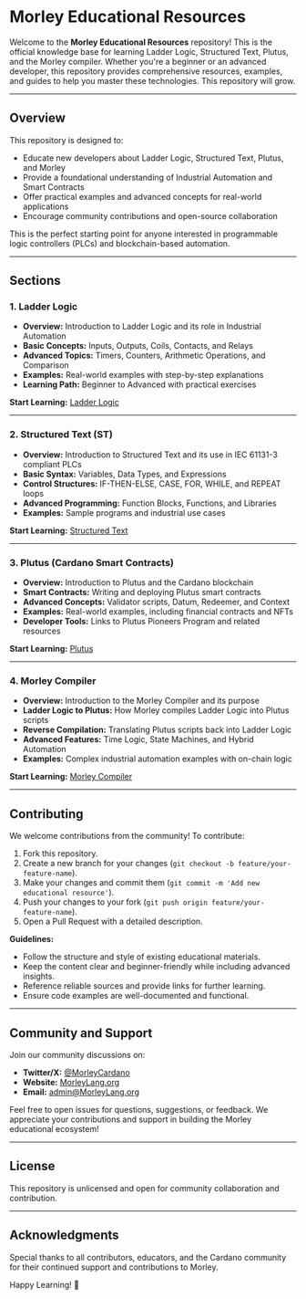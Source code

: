 
# Morley Educational Resources

Welcome to the **Morley Educational Resources** repository! This is the official knowledge base for learning Ladder Logic, Structured Text, Plutus, and the Morley compiler. Whether you're a beginner or an advanced developer, this repository provides comprehensive resources, examples, and guides to help you master these technologies. This repository will grow.

---

## Overview

This repository is designed to:
- Educate new developers about Ladder Logic, Structured Text, Plutus, and Morley
- Provide a foundational understanding of Industrial Automation and Smart Contracts
- Offer practical examples and advanced concepts for real-world applications
- Encourage community contributions and open-source collaboration

This is the perfect starting point for anyone interested in programmable logic controllers (PLCs) and blockchain-based automation.

---

## Sections

### 1. Ladder Logic
- **Overview:** Introduction to Ladder Logic and its role in Industrial Automation
- **Basic Concepts:** Inputs, Outputs, Coils, Contacts, and Relays
- **Advanced Topics:** Timers, Counters, Arithmetic Operations, and Comparison
- **Examples:** Real-world examples with step-by-step explanations
- **Learning Path:** Beginner to Advanced with practical exercises

**Start Learning:** [Ladder Logic](./1-Introduction_to_Ladder_Logic.md)

---

### 2. Structured Text (ST)
- **Overview:** Introduction to Structured Text and its use in IEC 61131-3 compliant PLCs
- **Basic Syntax:** Variables, Data Types, and Expressions
- **Control Structures:** IF-THEN-ELSE, CASE, FOR, WHILE, and REPEAT loops
- **Advanced Programming:** Function Blocks, Functions, and Libraries
- **Examples:** Sample programs and industrial use cases

**Start Learning:** [Structured Text](./1-Introduction_to_Ladder_Logic.md)

---

### 3. Plutus (Cardano Smart Contracts)
- **Overview:** Introduction to Plutus and the Cardano blockchain
- **Smart Contracts:** Writing and deploying Plutus smart contracts
- **Advanced Concepts:** Validator scripts, Datum, Redeemer, and Context
- **Examples:** Real-world examples, including financial contracts and NFTs
- **Developer Tools:** Links to Plutus Pioneers Program and related resources

**Start Learning:** [Plutus](./2-Introduction_to_Plutus_and_Cardano_Smart_Contracts.md)

---

### 4. Morley Compiler
- **Overview:** Introduction to the Morley Compiler and its purpose
- **Ladder Logic to Plutus:** How Morley compiles Ladder Logic into Plutus scripts
- **Reverse Compilation:** Translating Plutus scripts back into Ladder Logic
- **Advanced Features:** Time Logic, State Machines, and Hybrid Automation
- **Examples:** Complex industrial automation examples with on-chain logic

**Start Learning:** [Morley Compiler](./3-Morley_Overview_and_Vision.md)

---

## Contributing

We welcome contributions from the community! To contribute:
1. Fork this repository.
2. Create a new branch for your changes (`git checkout -b feature/your-feature-name`).
3. Make your changes and commit them (`git commit -m 'Add new educational resource'`).
4. Push your changes to your fork (`git push origin feature/your-feature-name`).
5. Open a Pull Request with a detailed description.

**Guidelines:**
- Follow the structure and style of existing educational materials.
- Keep the content clear and beginner-friendly while including advanced insights.
- Reference reliable sources and provide links for further learning.
- Ensure code examples are well-documented and functional.

---

## Community and Support

Join our community discussions on:
- **Twitter/X:** [@MorleyCardano](https://twitter.com/MorleyCardano)
- **Website:** [MorleyLang.org](https://MorleyLang.org)
- **Email:** [admin@MorleyLang.org](mailto:admin@MorleyLang.org)

Feel free to open issues for questions, suggestions, or feedback. We appreciate your contributions and support in building the Morley educational ecosystem!

---

## License

This repository is unlicensed and open for community collaboration and contribution.

---

## Acknowledgments

Special thanks to all contributors, educators, and the Cardano community for their continued support and contributions to Morley.

Happy Learning! 🚀
